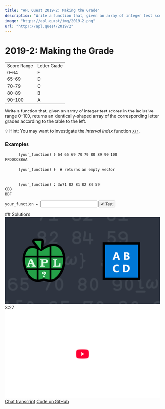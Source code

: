 ```yaml
---
title: "APL Quest 2019-2: Making the Grade"
description: "Write a function that, given an array of integer test scores in the inclusive range 0–100, returns an identically-shaped array of the corresponding letter grades."
image: "https://apl.quest/img/2019-2.png"
url: "https://apl.quest/2019/2"
---
```


# <span class=s>2019-</span>2: Making the Grade
<div class="mr left">
<table>
  <tr>
    <td>Score Range</td><td>Letter Grade</td>
  </tr><tr>
    <td>0–64</td><td>F</td>
  </tr><tr>
    <td>65–69</td><td>D</td>
  </tr><tr>
    <td>70–79</td><td>C</td>
  </tr><tr>
    <td>80–89</td><td>B</td>
  </tr><tr>
    <td>90–100</td><td>A</td>    
  </tr>
</table>
</div>
<!-- Write a function that, given an array of integer test scores in the inclusive range 0–100, returns an identically-shaped array of the corresponding letter grades. -->
Write a function that, given an array of integer test scores in the inclusive range 0–100, returns an identically-shaped array of the corresponding letter grades according to the table to the left.

💡 Hint: You may want to investigate the *interval index* function [`X⍸Y`](http://help.dyalog.com/latest/Content/Language/Primitive%20Functions/Interval%20Index.htm).

### Examples

```APL
      (your_function) 0 64 65 69 70 79 80 89 90 100
FFDDCCBBAA

      (your_function) ⍬  ⍝ returns an empty vector


      (your_function) 2 3⍴71 82 81 82 84 59
CBB
BBF
```
<div class="pdiv">
  <code onclick="p_Input.focus()">your_function ← </code><input id="p_Input" autocomplete="off" spellcheck="false" oninput="this.parentElement.querySelector`button`.disabled=false;localStorage.setItem(window.location.pathname,this.value)" onkeypress="subm(event)">
  <button onclick="alert$.next`Testing…`;submitSolution`p`" class="md-button md-button--primary">&#x2714; Test</button>
</div>
<blockquote id="p_Output"></blockquote>
## Solutions
<div onclick="play(this)" title="Video on YouTube" class="yt">
<img alt="Video Thumbnail" src="../../img/2019-2.png">
<time>3:27</time>
<img alt="YouTube" src="../../img/yt-big.png">
</div>
<a href="https://chat.stackexchange.com/transcript/52405?m=63332288#63332288" target="_blank" class="md-button md-button--primary">Chat transcript</a>
<a href="https://github.com/abrudz/apl_quest/tree/main/2019/2.apl" target="_blank" class="md-button md-button--primary right">Code on GitHub</a>

<script>
    testCases={"a":["14 15 92 65 35 89 79","0,⍳100","¯1+?101⍴⍨?2⍴⍨1+?2"],"b":["2 2⍴61 80 33 100","¯1+?101"],"f":"{'FDCBA'[0 65 70 80 90⍸⍵]}","p":"819⌶"}
    p_Input.value=localStorage.getItem(window.location.pathname)
    play=e=>e.outerHTML=`<iframe src="https://www.youtube.com/embed/1EaAau9x8MI?list=PLYKQVqyrAEj9wDIUyLDGtDAFTKY38BUMN&autoplay=1" title="<span class=s>2019-</span>2: Making the Grade (APL Quest 2019-2)" frameborder="0" allow="accelerometer; autoplay; clipboard-write; encrypted-media; gyroscope; picture-in-picture; web-share" referrerpolicy="strict-origin-when-cross-origin" allowfullscreen></iframe>`
</script>
